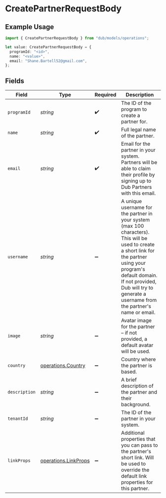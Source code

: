 # CreatePartnerRequestBody

## Example Usage

```typescript
import { CreatePartnerRequestBody } from "dub/models/operations";

let value: CreatePartnerRequestBody = {
  programId: "<id>",
  name: "<value>",
  email: "Shane.Bartell52@gmail.com",
};
```

## Fields

| Field                                                                                                                                                                                                                                                       | Type                                                                                                                                                                                                                                                        | Required                                                                                                                                                                                                                                                    | Description                                                                                                                                                                                                                                                 |
| ----------------------------------------------------------------------------------------------------------------------------------------------------------------------------------------------------------------------------------------------------------- | ----------------------------------------------------------------------------------------------------------------------------------------------------------------------------------------------------------------------------------------------------------- | ----------------------------------------------------------------------------------------------------------------------------------------------------------------------------------------------------------------------------------------------------------- | ----------------------------------------------------------------------------------------------------------------------------------------------------------------------------------------------------------------------------------------------------------- |
| `programId`                                                                                                                                                                                                                                                 | *string*                                                                                                                                                                                                                                                    | :heavy_check_mark:                                                                                                                                                                                                                                          | The ID of the program to create a partner for.                                                                                                                                                                                                              |
| `name`                                                                                                                                                                                                                                                      | *string*                                                                                                                                                                                                                                                    | :heavy_check_mark:                                                                                                                                                                                                                                          | Full legal name of the partner.                                                                                                                                                                                                                             |
| `email`                                                                                                                                                                                                                                                     | *string*                                                                                                                                                                                                                                                    | :heavy_check_mark:                                                                                                                                                                                                                                          | Email for the partner in your system. Partners will be able to claim their profile by signing up to Dub Partners with this email.                                                                                                                           |
| `username`                                                                                                                                                                                                                                                  | *string*                                                                                                                                                                                                                                                    | :heavy_minus_sign:                                                                                                                                                                                                                                          | A unique username for the partner in your system (max 100 characters). This will be used to create a short link for the partner using your program's default domain. If not provided, Dub will try to generate a username from the partner's name or email. |
| `image`                                                                                                                                                                                                                                                     | *string*                                                                                                                                                                                                                                                    | :heavy_minus_sign:                                                                                                                                                                                                                                          | Avatar image for the partner – if not provided, a default avatar will be used.                                                                                                                                                                              |
| `country`                                                                                                                                                                                                                                                   | [operations.Country](../../models/operations/country.md)                                                                                                                                                                                                    | :heavy_minus_sign:                                                                                                                                                                                                                                          | Country where the partner is based.                                                                                                                                                                                                                         |
| `description`                                                                                                                                                                                                                                               | *string*                                                                                                                                                                                                                                                    | :heavy_minus_sign:                                                                                                                                                                                                                                          | A brief description of the partner and their background.                                                                                                                                                                                                    |
| `tenantId`                                                                                                                                                                                                                                                  | *string*                                                                                                                                                                                                                                                    | :heavy_minus_sign:                                                                                                                                                                                                                                          | The ID of the partner in your system.                                                                                                                                                                                                                       |
| `linkProps`                                                                                                                                                                                                                                                 | [operations.LinkProps](../../models/operations/linkprops.md)                                                                                                                                                                                                | :heavy_minus_sign:                                                                                                                                                                                                                                          | Additional properties that you can pass to the partner's short link. Will be used to override the default link properties for this partner.                                                                                                                 |